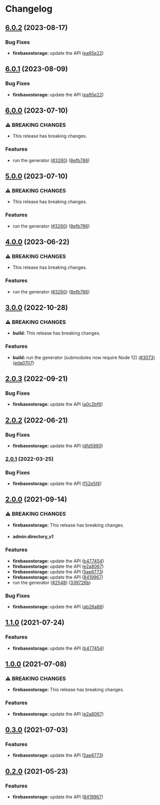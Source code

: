# Changelog

## [6.0.2](https://github.com/googleapis/google-api-nodejs-client/compare/firebasestorage-v6.0.1...firebasestorage-v6.0.2) (2023-08-17)


### Bug Fixes

* **firebasestorage:** update the API ([ea95e22](https://github.com/googleapis/google-api-nodejs-client/commit/ea95e22fb299a71c519b4c415e4c26b6809aef51))

## [6.0.1](https://github.com/googleapis/google-api-nodejs-client/compare/firebasestorage-v6.0.0...firebasestorage-v6.0.1) (2023-08-09)


### Bug Fixes

* **firebasestorage:** update the API ([ea95e22](https://github.com/googleapis/google-api-nodejs-client/commit/ea95e22fb299a71c519b4c415e4c26b6809aef51))

## [6.0.0](https://github.com/googleapis/google-api-nodejs-client/compare/firebasestorage-v5.0.0...firebasestorage-v6.0.0) (2023-07-10)


### ⚠ BREAKING CHANGES

* This release has breaking changes.

### Features

* run the generator ([#3260](https://github.com/googleapis/google-api-nodejs-client/issues/3260)) ([8efb786](https://github.com/googleapis/google-api-nodejs-client/commit/8efb7861b7da4bc1472a4b654e46f90b29fbff20))

## [5.0.0](https://github.com/googleapis/google-api-nodejs-client/compare/firebasestorage-v4.0.0...firebasestorage-v5.0.0) (2023-07-10)


### ⚠ BREAKING CHANGES

* This release has breaking changes.

### Features

* run the generator ([#3260](https://github.com/googleapis/google-api-nodejs-client/issues/3260)) ([8efb786](https://github.com/googleapis/google-api-nodejs-client/commit/8efb7861b7da4bc1472a4b654e46f90b29fbff20))

## [4.0.0](https://github.com/googleapis/google-api-nodejs-client/compare/firebasestorage-v3.0.0...firebasestorage-v4.0.0) (2023-06-22)


### ⚠ BREAKING CHANGES

* This release has breaking changes.

### Features

* run the generator ([#3260](https://github.com/googleapis/google-api-nodejs-client/issues/3260)) ([8efb786](https://github.com/googleapis/google-api-nodejs-client/commit/8efb7861b7da4bc1472a4b654e46f90b29fbff20))

## [3.0.0](https://github.com/googleapis/google-api-nodejs-client/compare/firebasestorage-v2.0.3...firebasestorage-v3.0.0) (2022-10-28)


### ⚠ BREAKING CHANGES

* **build:** This release has breaking changes.

### Features

* **build:** run the generator (submodules now require Node 12) ([#3073](https://github.com/googleapis/google-api-nodejs-client/issues/3073)) ([eda0707](https://github.com/googleapis/google-api-nodejs-client/commit/eda07079dadab46a80b6f9ede618f4f43030169e))

## [2.0.3](https://github.com/googleapis/google-api-nodejs-client/compare/firebasestorage-v2.0.2...firebasestorage-v2.0.3) (2022-09-21)


### Bug Fixes

* **firebasestorage:** update the API ([a0c2bf6](https://github.com/googleapis/google-api-nodejs-client/commit/a0c2bf6ce5161d52a25cbc51d028014c35322427))

## [2.0.2](https://github.com/googleapis/google-api-nodejs-client/compare/firebasestorage-v2.0.1...firebasestorage-v2.0.2) (2022-06-21)


### Bug Fixes

* **firebasestorage:** update the API ([dfd5880](https://github.com/googleapis/google-api-nodejs-client/commit/dfd58800e2de240f8e6b332e7707a9bfb015c0d5))

### [2.0.1](https://github.com/googleapis/google-api-nodejs-client/compare/firebasestorage-v2.0.0...firebasestorage-v2.0.1) (2022-03-25)


### Bug Fixes

* **firebasestorage:** update the API ([f52e5f4](https://github.com/googleapis/google-api-nodejs-client/commit/f52e5f467e9adc747c935737c1a5269ee0bf6430))

## [2.0.0](https://www.github.com/googleapis/google-api-nodejs-client/compare/firebasestorage-v1.1.0...firebasestorage-v2.0.0) (2021-09-14)


### ⚠ BREAKING CHANGES

* **firebasestorage:** This release has breaking changes.
* #### admin:directory_v1

### Features

* **firebasestorage:** update the API ([b477454](https://www.github.com/googleapis/google-api-nodejs-client/commit/b47745401c9333cab39543053bc719b441859c4f))
* **firebasestorage:** update the API ([e2a8067](https://www.github.com/googleapis/google-api-nodejs-client/commit/e2a80674acabf821b4e805f24460de80887b1e42))
* **firebasestorage:** update the API ([5ae6773](https://www.github.com/googleapis/google-api-nodejs-client/commit/5ae6773dbd55654e450bf4f830cb6e2e5006f37c))
* **firebasestorage:** update the API ([8419967](https://www.github.com/googleapis/google-api-nodejs-client/commit/841996786b69f219fcbd2463ac19d7737bad9766))
* run the generator ([#2548](https://www.github.com/googleapis/google-api-nodejs-client/issues/2548)) ([339726b](https://www.github.com/googleapis/google-api-nodejs-client/commit/339726b5310e7ea5437e15642cb899c215127f8f))


### Bug Fixes

* **firebasestorage:** update the API ([ab26a88](https://www.github.com/googleapis/google-api-nodejs-client/commit/ab26a88a0bbed3ad6b07f99e7f0c6c4b38684b57))

## [1.1.0](https://www.github.com/googleapis/google-api-nodejs-client/compare/firebasestorage-v1.0.0...firebasestorage-v1.1.0) (2021-07-24)


### Features

* **firebasestorage:** update the API ([b477454](https://www.github.com/googleapis/google-api-nodejs-client/commit/b47745401c9333cab39543053bc719b441859c4f))

## [1.0.0](https://www.github.com/googleapis/google-api-nodejs-client/compare/firebasestorage-v0.3.0...firebasestorage-v1.0.0) (2021-07-08)


### ⚠ BREAKING CHANGES

* **firebasestorage:** This release has breaking changes.

### Features

* **firebasestorage:** update the API ([e2a8067](https://www.github.com/googleapis/google-api-nodejs-client/commit/e2a80674acabf821b4e805f24460de80887b1e42))

## [0.3.0](https://www.github.com/googleapis/google-api-nodejs-client/compare/firebasestorage-v0.2.0...firebasestorage-v0.3.0) (2021-07-03)


### Features

* **firebasestorage:** update the API ([5ae6773](https://www.github.com/googleapis/google-api-nodejs-client/commit/5ae6773dbd55654e450bf4f830cb6e2e5006f37c))

## [0.2.0](https://www.github.com/googleapis/google-api-nodejs-client/compare/firebasestorage-v0.1.0...firebasestorage-v0.2.0) (2021-05-23)


### Features

* **firebasestorage:** update the API ([8419967](https://www.github.com/googleapis/google-api-nodejs-client/commit/841996786b69f219fcbd2463ac19d7737bad9766))
